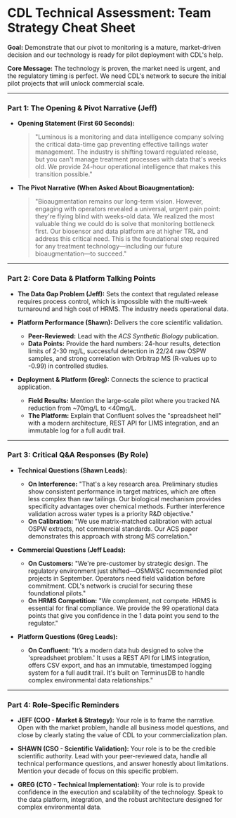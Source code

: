 # CDL Technical Assessment: Team Strategy Cheat Sheet

**Goal:** Demonstrate that our pivot to monitoring is a mature, market-driven decision and our technology is ready for pilot deployment with CDL's help.

**Core Message:** The technology is proven, the market need is urgent, and the regulatory timing is perfect. We need CDL's network to secure the initial pilot projects that will unlock commercial scale.

---

### **Part 1: The Opening & Pivot Narrative (Jeff)**

*   **Opening Statement (First 60 Seconds):**
    > "Luminous is a monitoring and data intelligence company solving the critical data-time gap preventing effective tailings water management. The industry is shifting toward regulated release, but you can't manage treatment processes with data that's weeks old. We provide 24-hour operational intelligence that makes this transition possible."

*   **The Pivot Narrative (When Asked About Bioaugmentation):**
    > "Bioaugmentation remains our long-term vision. However, engaging with operators revealed a universal, urgent pain point: they're flying blind with weeks-old data. We realized the most valuable thing we could do is solve that monitoring bottleneck first. Our biosensor and data platform are at higher TRL and address this critical need. This is the foundational step required for any treatment technology—including our future bioaugmentation—to succeed."

---

### **Part 2: Core Data & Platform Talking Points**

*   **The Data Gap Problem (Jeff):** Sets the context that regulated release requires process control, which is impossible with the multi-week turnaround and high cost of HRMS. The industry needs operational data.

*   **Platform Performance (Shawn):** Delivers the core scientific validation.
    *   **Peer-Reviewed:** Lead with the *ACS Synthetic Biology* publication.
    *   **Data Points:** Provide the hard numbers: 24-hour results, detection limits of 2-30 mg/L, successful detection in 22/24 raw OSPW samples, and strong correlation with Orbitrap MS (R-values up to -0.99) in controlled studies.

*   **Deployment & Platform (Greg):** Connects the science to practical application.
    *   **Field Results:** Mention the large-scale pilot where you tracked NA reduction from ~70mg/L to <40mg/L.
    *   **The Platform:** Explain that Confluent solves the "spreadsheet hell" with a modern architecture, REST API for LIMS integration, and an immutable log for a full audit trail.

---

### **Part 3: Critical Q&A Responses (By Role)**

*   **Technical Questions (Shawn Leads):**
    *   **On Interference:** "That's a key research area. Preliminary studies show consistent performance in target matrices, which are often less complex than raw tailings. Our biological mechanism provides specificity advantages over chemical methods. Further interference validation across water types is a priority R&D objective."
    *   **On Calibration:** "We use matrix-matched calibration with actual OSPW extracts, not commercial standards. Our ACS paper demonstrates this approach with strong MS correlation."

*   **Commercial Questions (Jeff Leads):**
    *   **On Customers:** "We're pre-customer by strategic design. The regulatory environment just shifted—OSMWSC recommended pilot projects in September. Operators need field validation before commitment. CDL's network is crucial for securing these foundational pilots."
    *   **On HRMS Competition:** "We complement, not compete. HRMS is essential for final compliance. We provide the 99 operational data points that give you confidence in the 1 data point you send to the regulator."

*   **Platform Questions (Greg Leads):**
    *   **On Confluent:** "It’s a modern data hub designed to solve the 'spreadsheet problem.' It uses a REST API for LIMS integration, offers CSV export, and has an immutable, timestamped logging system for a full audit trail. It's built on TerminusDB to handle complex environmental data relationships."

---

### **Part 4: Role-Specific Reminders**

*   **JEFF (COO - Market & Strategy):** Your role is to frame the narrative. Open with the market problem, handle all business model questions, and close by clearly stating the value of CDL to your commercialization plan.

*   **SHAWN (CSO - Scientific Validation):** Your role is to be the credible scientific authority. Lead with your peer-reviewed data, handle all technical performance questions, and answer honestly about limitations. Mention your decade of focus on this specific problem.

*   **GREG (CTO - Technical Implementation):** Your role is to provide confidence in the execution and scalability of the technology. Speak to the data platform, integration, and the robust architecture designed for complex environmental data.